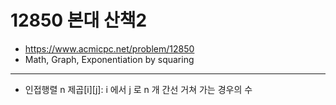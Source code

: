 # 12850 본대 산책2

- https://www.acmicpc.net/problem/12850
- Math, Graph, Exponentiation by squaring
---
- 인접행렬 n 제곱[i][j]: i 에서 j 로 n 개 간선 거쳐 가는 경우의 수
